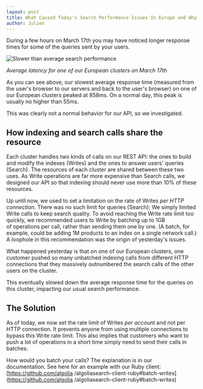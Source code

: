 ```yaml
---
layout: post
title: What Caused Today's Search Performance Issues In Europe and Why It Will Not Happen Again
author: Julien
---
```


During a few hours on March 17th you may have noticed longer response times
for some of the queries sent by your users.

![Slower than average search
performance](/algoliasearch-jekyll-hyde/assets/slowerthanaverage.png)

_Average latency for one of our European clusters on March 17th_

As you can see above, our slowest average response time (measured from the
user's browser to our servers and back to the user's browser) on one of our
European clusters peaked at 858ms. On a normal day, this peak is usually no
higher than 55ms.

This was clearly not a normal behavior for our API, so we investigated.

## How indexing and search calls share the resource

Each cluster handles two kinds of calls on our REST API: the ones to build and
modify the indexes (Writes) and the ones to answer users' queries (Search).
The resources of each cluster are shared between these two uses. As Write
operations are far more expensive than Search calls, we designed our API so
that indexing should never use more than 10% of these resources.

Up until now, we used to set a limitation on the rate of Writes _per HTTP
connection_. There was no such limit for queries (Search); We simply limited
Write calls to keep search quality. To avoid reaching the Write rate limit too
quickly, we recommended users to Write by batching up to 1GB of operations per
call, rather than sending them one by one. (A batch, for example, could be
adding 1M products to an index on a single network call.) A loophole in this
recommendation was the origin of yesterday's issues.

What happened yesterday is that on one of our European clusters, one customer
pushed so many unbatched indexing calls from different HTTP connections that
they massively outnumbered the search calls of the other users on the cluster.

This eventually slowed down the average response time for the queries on this
cluster, impacting our usual search performance.

## The Solution

As of today, we now set the rate limit of Writes _per account_ and not per
HTTP connection. It prevents anyone from using multiple connections to bypass
this Write rate limit. This also implies that customers who want to push a lot
of operations in a short time simply need to send their calls in batches.

How would you batch your calls? The explanation is in our documentation. See
here for an example with our Ruby client: [https://github.com/algolia
/algoliasearch-client-ruby#batch-writes](https://github.com/algolia
/algoliasearch-client-ruby#batch-writes)


